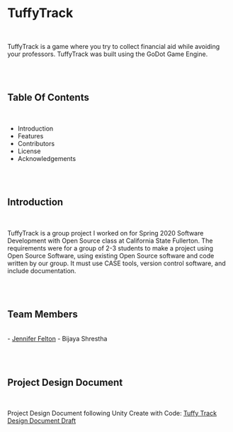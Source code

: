  <h1>TuffyTrack</h1>  <br>
  
TuffyTrack is a game where you try to collect financial aid while avoiding your professors. TuffyTrack was built using the GoDot Game Engine.


<br> <br>
<h2> Table Of Contents </h2> <br>
  
* Introduction
* Features
* Contributors
* License 
* Acknowledgements

<br> <br>
<h2>Introduction </h2> <br>

TuffyTrack is a group project I worked on for Spring 2020 Software Development with Open Source class at California State Fullerton. The requirements were for a group of 2-3 students to make a project using Open Source Software, using existing Open Source software and code written by our group. It must use CASE tools, version control software, and include documentation.

<br><br>
<h2>Team Members </h2> <br>
- <a href="http://github.com/jenniferafelton">Jennifer Felton</a>
 - Bijaya Shrestha 


<br><br>
<h2>Project Design Document </h2> <br>
  
 Project Design Document following Unity Create with Code: [Tuffy Track Design Document Draft](https://docs.google.com/document/d/1gM-XuaRoPO-Y9-sQ82h3-fD7zTvzEY25YKFyobfi3Ew/edit?usp=sharing)
